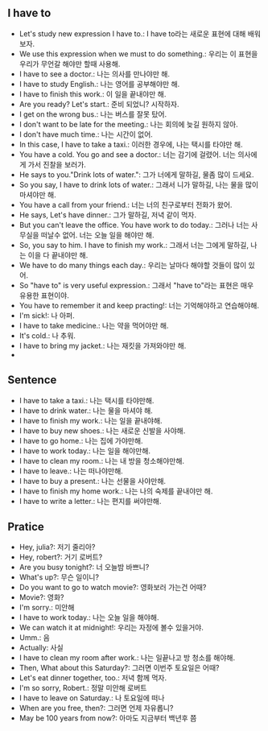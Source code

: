 ## I have to
- Let's study new expression I have to.: I have to라는 새로운 표현에 대해 배워보자.
- We use this expression when we must to do something.: 우리는 이 표현을 우리가 무언갈 해야만 할때 사용해.
- I have to see a doctor.: 나는 의사를 만나야만 해.
- I have to study English.: 나는 영어를 공부해야만 해.
- I have to finish this work.: 이 일을 끝내야만 해.
- Are you ready? Let's start.: 준비 되었니? 시작하자.
- I get on the wrong bus.: 나는 버스를 잘못 탔어.
- I don't want to be late for the meeting.: 나는 회의에 늦길 원하지 않아.
- I don't have much time.: 나는 시간이 없어.
- In this case, I have to take a taxi.: 이러한 경우에, 나는 택시를 타야만 해.
- You have a cold. You go and see a doctor.: 너는 감기에 걸렸어. 너는 의사에게 가서 진찰을 보러가.
- He says to you."Drink lots of water.": 그가 너에게 말하길, 물좀 많이 드세요.
- So you say, I have to drink lots of water.: 그래서 니가 말하길, 나는 물을 많이 마셔야만 해.
- You have a call from your friend.: 너는 너의 친구로부터 전화가 왔어.
- He says, Let's have dinner.: 그가 말하길, 저녁 같이 먹자.
- But you can't leave the office. You have work to do today.: 그러나 너는 사무실을 떠날수 없어. 너는 오늘 일을 해야만 해.
- So, you say to him. I have to finish my work.: 그래서 너는 그에게 말하길, 나는 이을 다 끝내야만 해.
- We have to do many things each day.: 우리는 날마다 해야할 것들이 많이 있어.
- So "have to" is very useful expression.: 그래서 "have to"라는 표현은 매우 유용한 표현이야.
- You have to remember it and keep practing!: 너는 기억해야하고 연습해야해.
- I'm sick!: 나 아퍼.
- I have to take medicine.: 나는 약을 먹어야만 해.
- It's cold.: 나 추워.
- I have to bring my jacket.: 나는 재킷을 가져와야만 해.
- 

## Sentence
- I have to take a taxi.: 나는 택시를 타야만해. 
- I have to drink water.: 나는 물을 마셔야 해.
- I have to finish my work.: 나는 일을 끝내야해.
- I have to buy new shoes.: 나는 새로운 신발을 사야해.
- I have to go home.: 나는 집에 가야만해.
- I have to work today.: 나는 일을 해야만해.
- I have to clean my room.: 나는 내 방을 청소해야만해.
- I have to leave.: 나는 떠나야만해.
- I have to buy a present.: 나는 선물을 사야만해.
- I have to finish my home work.: 나는 나의 숙제를 끝내야만 해.
- I have to write a letter.: 나는 편지를 써야만해.

## Pratice
- Hey, julia?: 저기 줄리아?
- Hey, robert?: 거기 로버트?
- Are you busy tonight?: 너 오늘밤 바쁘니?
- What's up?: 무슨 일이니?
- Do you want to go to watch movie?: 영화보러 가는건 어때?
- Movie?: 영화?
- I'm sorry.: 미안해
- I have to work today.: 나는 오늘 일을 해야해.
- We can watch it at midnight!: 우리는 자정에 볼수 있을거야. 
- Umm.: 음
- Actually: 사실
- I have to clean my room after work.: 나는 일끝나고 방 청소를 해야해.
- Then, What about this Saturday?: 그러면 이번주 토요일은 어때?
- Let's eat dinner together, too.: 저녁 함께 먹자.
- I'm so sorry, Robert.: 정말 미안해 로버트
- I have to leave on Saturday.: 나 토요일에 떠나
- When are you free, then?: 그러면 언제 자유롭니?
- May be 100 years from now?: 아마도 지금부터 백년후 쯤
